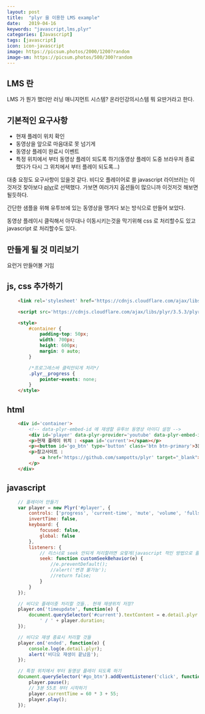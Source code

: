 ```yaml
---
layout: post
title:  "plyr 을 이용한 LMS example"
date:   2019-04-16
keywords: "javascript,lms,plyr"
categories: [Javascript]
tags: [javascript]
icon: icon-javascript
image: https://picsum.photos/2000/1200?random
image-sm: https://picsum.photos/500/300?random
---
```


## LMS 란

LMS 가 뭔가 했더만 러닝 매니지먼트 시스템? 온라인강의시스템 뭐 요딴거라고 한다.

## 기본적인 요구사항

- 현재 플레이 위치 확인
- 동영상을 앞으로 마음대로 못 넘기게
- 동영상 플레이 완료시 이벤트
- 특정 위치에서 부터 동영상 플레이 되도록 하기(동영상 플레이 도중 브라우저 종료 했다가 다시 그 위치에서 부터 플레이 되도록...)

대충 요정도 요구사항이 있을것 같다.
비디오 플레이어로 쓸 javascript 라이브러는 이것저것 찾아보다 [plyr](https://github.com/sampotts/plyr)로 선택했다. 가보면 여러가지 옵션들이 많으니까 이것저것 해보면 될듯하다.

간단한 샘플을 위해 유투브에 있는 동영상을 땡겨다 보는 방식으로 만들어 보았다.

동영상 플레이시 클릭해서 아무대나 이동시키는것을 막기위해 css 로 처리할수도 있고 javascript 로 처리할수도 있다.

## 만들게 될 것 미리보기

요런거 만들어볼 거임

<script async src="//jsfiddle.net/stove/kstq2xou/embed/result/dark/"></script>

## js, css 추가하기

``` html
    <link rel='stylesheet' href='https://cdnjs.cloudflare.com/ajax/libs/plyr/3.5.3/plyr.css' />

    <script src='https://cdnjs.cloudflare.com/ajax/libs/plyr/3.5.3/plyr.polyfilled.min.js'></script>

    <style>
        #container {
            padding-top: 50px;
            width: 700px;
            height: 600px;
            margin: 0 auto;
        }

        /*프로그레스바 클릭안되게 처리*/
        .plyr__progress {
            pointer-events: none;
        }
    </style>
```

## html

``` html
    <div id='container'>
        <!-- data-plyr-embed-id 에 재생할 유투브 동영상 아이디 설정 -->
        <div id='player' data-plyr-provider='youtube' data-plyr-embed-id='CNeNwplE_aw'></div>
        <p>현재 플레이 위치 : <span id='current'></span></p>
        <p><button id='go_btn' type='button' class='btn btn-primary'>3분 55초 부터 시작하기</button></p>
        <p>참고사이트 :
            <a href='https://github.com/sampotts/plyr' target="_blank">https://github.com/sampotts/plyr</a>
        </p>
    </div>
```

## javascript

``` javascript
    // 플레이어 만들기
    var player = new Plyr('#player', {
        controls: ['progress', 'current-time', 'mute', 'volume', 'fullscreen'],
        invertTime: false,
        keyboard: {
            focused: false,
            global: false
        },
        listeners: {
            // 리스너로 seek 안되게 처리할려면 요렇게(javascript 적인 방법으로 플레이 위치 못바꾸게 할려면 요렇게)
            seek: function customSeekBehavior(e) {
                //e.preventDefault();
                //alert('변경 불가능');
                //return false;
            }
        }
    });

    // 비디오 플레이중 처리할 것들.. 현재 재생위치 저장?
    player.on('timeupdate', function(e) {
        document.querySelector('#current').textContent = e.detail.plyr.currentTime +
            ' / ' + player.duration;
    });

    // 비디오 재생 종료시 처리할 것들
    player.on('ended', function(e) {
        console.log(e.detail.plyr);
        alert('비디오 재생이 끝났음');
    });

    // 특정 위치에서 부터 동영상 플레이 되도록 하기
    document.querySelector('#go_btn').addEventListener('click', function(e) {
        player.pause();
        // 3분 55초 부터 시작하기
        player.currentTime = 60 * 3 + 55;
        player.play();
    });
```
